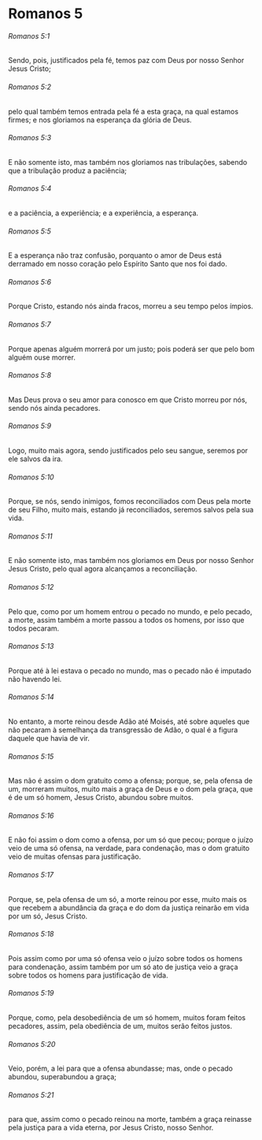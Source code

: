 # Romanos 5

###### Romanos 5:1

Sendo, pois, justificados pela fé, temos paz com Deus por nosso Senhor Jesus Cristo;

###### Romanos 5:2

pelo qual também temos entrada pela fé a esta graça, na qual estamos firmes; e nos gloriamos na esperança da glória de Deus.

###### Romanos 5:3

E não somente isto, mas também nos gloriamos nas tribulações, sabendo que a tribulação produz a paciência;

###### Romanos 5:4

e a paciência, a experiência; e a experiência, a esperança.

###### Romanos 5:5

E a esperança não traz confusão, porquanto o amor de Deus está derramado em nosso coração pelo Espírito Santo que nos foi dado.

###### Romanos 5:6

Porque Cristo, estando nós ainda fracos, morreu a seu tempo pelos ímpios.

###### Romanos 5:7

Porque apenas alguém morrerá por um justo; pois poderá ser que pelo bom alguém ouse morrer.

###### Romanos 5:8

Mas Deus prova o seu amor para conosco em que Cristo morreu por nós, sendo nós ainda pecadores.

###### Romanos 5:9

Logo, muito mais agora, sendo justificados pelo seu sangue, seremos por ele salvos da ira.

###### Romanos 5:10

Porque, se nós, sendo inimigos, fomos reconciliados com Deus pela morte de seu Filho, muito mais, estando já reconciliados, seremos salvos pela sua vida.

###### Romanos 5:11

E não somente isto, mas também nos gloriamos em Deus por nosso Senhor Jesus Cristo, pelo qual agora alcançamos a reconciliação.

###### Romanos 5:12

Pelo que, como por um homem entrou o pecado no mundo, e pelo pecado, a morte, assim também a morte passou a todos os homens, por isso que todos pecaram.

###### Romanos 5:13

Porque até à lei estava o pecado no mundo, mas o pecado não é imputado não havendo lei.

###### Romanos 5:14

No entanto, a morte reinou desde Adão até Moisés, até sobre aqueles que não pecaram à semelhança da transgressão de Adão, o qual é a figura daquele que havia de vir.

###### Romanos 5:15

Mas não é assim o dom gratuito como a ofensa; porque, se, pela ofensa de um, morreram muitos, muito mais a graça de Deus e o dom pela graça, que é de um só homem, Jesus Cristo, abundou sobre muitos.

###### Romanos 5:16

E não foi assim o dom como a ofensa, por um só que pecou; porque o juízo veio de uma só ofensa, na verdade, para condenação, mas o dom gratuito veio de muitas ofensas para justificação.

###### Romanos 5:17

Porque, se, pela ofensa de um só, a morte reinou por esse, muito mais os que recebem a abundância da graça e do dom da justiça reinarão em vida por um só, Jesus Cristo.

###### Romanos 5:18

Pois assim como por uma só ofensa veio o juízo sobre todos os homens para condenação, assim também por um só ato de justiça veio a graça sobre todos os homens para justificação de vida.

###### Romanos 5:19

Porque, como, pela desobediência de um só homem, muitos foram feitos pecadores, assim, pela obediência de um, muitos serão feitos justos.

###### Romanos 5:20

Veio, porém, a lei para que a ofensa abundasse; mas, onde o pecado abundou, superabundou a graça;

###### Romanos 5:21

para que, assim como o pecado reinou na morte, também a graça reinasse pela justiça para a vida eterna, por Jesus Cristo, nosso Senhor.

